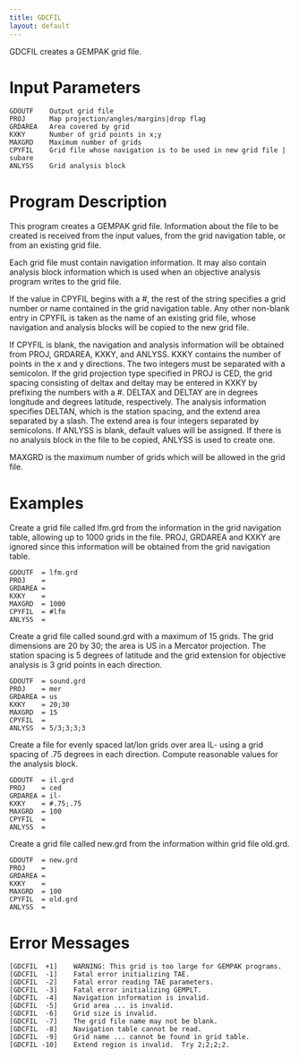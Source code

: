 ```yaml
---
title: GDCFIL
layout: default
---
```


GDCFIL creates a GEMPAK grid file.

# Input Parameters
 
	GDOUTF    Output grid file
	PROJ      Map projection/angles/margins|drop flag
	GRDAREA   Area covered by grid
	KXKY      Number of grid points in x;y
	MAXGRD    Maximum number of grids
	CPYFIL    Grid file whose navigation is to be used in new grid file | subare
	ANLYSS    Grid analysis block
 
 

# Program Description
 
This program creates a GEMPAK grid file.  Information about
the file to be created is received from the input values,
from the grid navigation table, or from an existing grid file.

Each grid file must contain navigation information.  It
may also contain analysis block information which is used
when an objective analysis program writes to the grid file.

If the value in CPYFIL begins with a #, the rest of the
string specifies a grid number or name contained in the
grid navigation table. Any other non-blank entry in CPYFIL
is taken as the name of an existing grid file, whose navigation
and analysis blocks will be copied to the new grid file.

If CPYFIL is blank, the navigation and analysis information
will be obtained from PROJ, GRDAREA, KXKY, and ANLYSS.  KXKY
contains the number of points in the x and y directions.
The two integers must be separated with a semicolon.  If
the grid projection type specified in PROJ is CED, the
grid spacing consisting of deltax and deltay may be entered
in KXKY by prefixing the numbers with a #.  DELTAX and DELTAY
are in degrees longitude and degrees latitude, respectively.
The analysis information specifies DELTAN, which is the
station spacing, and the extend area separated by a slash.
The extend area is four integers separated by semicolons.  If
ANLYSS is blank, default values will be assigned.  If there
is no analysis block in the file to be copied, ANLYSS is
used to create one.

MAXGRD is the maximum number of grids which will be allowed
in the grid file.


# Examples
 
Create a grid file called lfm.grd from the information in
   the grid navigation table, allowing up to 1000 grids in the
   file.  PROJ, GRDAREA and KXKY are ignored since this
   information will be obtained from the grid navigation
   table.

    GDOUTF  = lfm.grd
    PROJ    =
    GRDAREA =
    KXKY    =
    MAXGRD  = 1000
    CPYFIL  = #lfm
    ANLYSS  =

Create a grid file called sound.grd with a maximum of 15
   grids.  The grid dimensions are 20 by 30; the area
   is US in a Mercator projection.  The station
   spacing is 5 degrees of latitude and the grid extension
   for objective analysis is 3 grid points in each direction.
    
    GDOUTF  = sound.grd
    PROJ    = mer
    GRDAREA = us
    KXKY    = 20;30
    MAXGRD  = 15
    CPYFIL  =
    ANLYSS  = 5/3;3;3;3

Create a file for evenly spaced lat/lon grids over area IL-
   using a grid spacing of .75 degrees in each direction.
   Compute reasonable values for the analysis block.
    
    GDOUTF  = il.grd
    PROJ    = ced
    GRDAREA = il-
    KXKY    = #.75;.75
    MAXGRD  = 100
    CPYFIL  =
    ANLYSS  =

Create a grid file called new.grd from the information
   within grid file old.grd.
    
    GDOUTF  = new.grd
    PROJ    =
    GRDAREA =
    KXKY    =
    MAXGRD  = 100
    CPYFIL  = old.grd
    ANLYSS  =


# Error Messages
 
	[GDCFIL  +1]    WARNING: This grid is too large for GEMPAK programs.
	[GDCFIL  -1]    Fatal error initializing TAE.
	[GDCFIL  -2]    Fatal error reading TAE parameters.
	[GDCFIL  -3]    Fatal error initializing GEMPLT.
	[GDCFIL  -4]    Navigation information is invalid.
	[GDCFIL  -5]    Grid area ... is invalid.
	[GDCFIL  -6]    Grid size is invalid.
	[GDCFIL  -7]    The grid file name may not be blank.
	[GDCFIL  -8]    Navigation table cannot be read.
	[GDCFIL  -9]    Grid name ... cannot be found in grid table.
	[GDCFIL -10]    Extend region is invalid.  Try 2;2;2;2.
